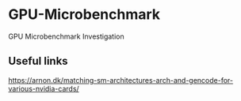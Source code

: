 # GPU-Microbenchmark
GPU Microbenchmark Investigation

## Useful links

https://arnon.dk/matching-sm-architectures-arch-and-gencode-for-various-nvidia-cards/

